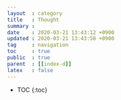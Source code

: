 ```yaml
---
layout  : category
title   : Thought
summary : 
date    : 2020-03-21 13:43:12 +0900
updated : 2020-03-21 13:43:58 +0900
tag     : navigation
toc     : true
public  : true
parent  : [[index-d]]
latex   : false
---
```

* TOC
{:toc}

